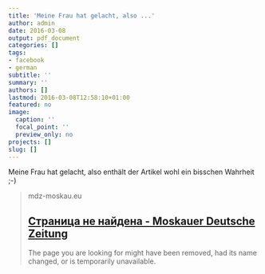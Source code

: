 ```yaml
---
title: 'Meine Frau hat gelacht, also ...'
author: admin
date: 2016-03-08
output: pdf_document
categories: []
tags:
- facebook
- german
subtitle: ''
summary: ''
authors: []
lastmod: 2016-03-08T12:58:10+01:00
featured: no
image:
  caption: ''
  focal_point: ''
  preview_only: no
projects: []
slug: []
---
```

Meine Frau hat gelacht, also enthält der Artikel wohl ein bisschen Wahrheit ;-)
> mdz-moskau.eu
> ## [Страница не найдена - Moskauer Deutsche Zeitung](http://www.mdz-moskau.eu/russische-frauen-bemitleidet-und-bewundert/)
>
>The page you are looking for might have been removed, had its name changed, or is temporarily unavailable.

